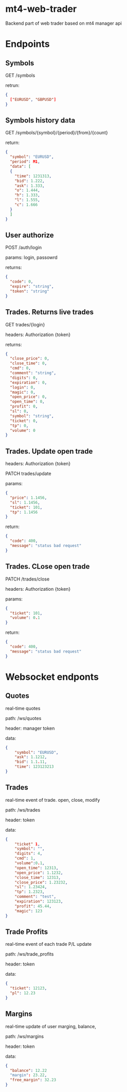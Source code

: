# mt4-web-trader
Backend part of web trader based on mt4 manager api

# Endpoints

## Symbols

GET /symbols

retrun:
```json
{
  ["EURUSD", "GBPUSD"]
}
```

## Symbols history data

GET /symbols/{symbol}/{period}/{from}/{count}

return:

```json
{
  "symbol": "EURUSD",
  "period": M1,
  "data": [
  {
    "time": 1231313,
    "bid": 1.222,
    "ask": 1.333,
    "o": 1.444,
    "h": 1.333,
    "l": 1.555,
    "c": 1.666
  }
  ]
}
```

## User authorize

POST /auth/login

params: login, passowrd

returns: 

```json
{
  "code": 0,
  "expire": "string",
  "token": "string"
}
```

## Trades. Returns live trades

GET trades/{login}

headers: Authorization {token}

returns:

```json
{
  "close_price": 0,
  "close_time": 0,
  "cmd": 0,
  "comment": "string",
  "digits": 0,
  "expiration": 0,
  "login": 0,
  "magic": 0,
  "open_price": 0,
  "open_time": 0,
  "profit": 0,
  "sl": 0,
  "symbol": "string",
  "ticket": 0,
  "tp": 0,
  "volume": 0
}
```

## Trades. Update open trade

headers: Authorization {token}

PATCH trades/update

params:

```json
{
  "price": 1.1456,
  "sl": 1.1456,
  "ticket": 101,
  "tp": 1.1456
}
```

return:

```json
{
  "code": 400,
  "message": "status bad request"
}
```

## Trades. CLose open trade

PATCH /trades/close

headers: Authorization {token}

params:

```json
{
  "ticket": 101,
  "volume": 0.1
}
```

return:

```json
{
  "code": 400,
  "message": "status bad request"
}
```

# Websocket endponts

## Quotes

real-time quotes

path: /ws/quotes

header: manager token

data:

```json
{
	"symbol": "EURUSD",
	"ask": 1.1212,
	"bid": 1.1.11,
	"time": 123123213
}
```

## Trades

real-time event of trade. open, close, modify

path: /ws/trades

header: token

data:

```json
{
	"ticket" 1,
	"symbol": "",
	"digits": 4,
	"cmd": 1,
	"volume":0.1,
	"open_time": 12313,
	"open_price": 1.1232,
	"close_time": 12313,
	"close_price": 1.23232,
	"sl": 1.23424,
	"tp": 1.2323,
	"comment": "test",
	"expiration": 123123,
	"profit": 45.44,
	"magic": 123
}
```

## Trade Profits

real-time event of each trade P/L update

path: /ws/trade_profits

header: token

data:

```json
{
  "ticket": 12123,
  "pl": 12.23
}
```

## Margins

real-time update of user marging, balance,

path: /ws/margins

header: token

data:

```json
{
  "balance": 12.22
  "margin": 23.22,
  "free_margin": 32.23
}
```
